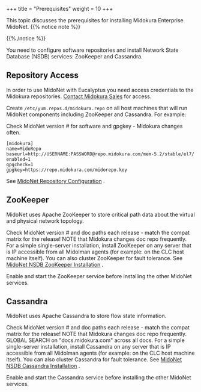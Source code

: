 +++
title = "Prerequisites"
weight = 10
+++

This topic discusses the prerequisites for installing Midokura Enterprise MidoNet.
{{% notice note %}}

{{% /notice %}}


You need to configure software repositories and install Network State Database (NSDB) services: ZooKeeper and Cassandra. 


## Repository Access
In order to use MidoNet with Eucalyptus you need access credentials to the Midokura repositories. [Contact Midokura Sales](mailto:sales@midokura.com) for access. 

Create `/etc/yum.repos.d/midokura.repo` on all host machines that will run MidoNet components including ZooKeeper and Cassandra. For example: 

Check MidoNet version # for software and gpgkey - Midokura changes often. 

    [midokura]
    name=MidoRepo
    baseurl=http://USERNAME:PASSWORD@repo.midokura.com/mem-5.2/stable/el7/
    enabled=1
    gpgcheck=1
    gpgkey=https://repo.midokura.com/midorepo.key

See [MidoNet Repository Configuration](http://docs.midokura.com/docs/v5.2/en/quick-start-guide/rhel-7_kilo-rdo/content/_repository_configuration.html) . 


## ZooKeeper
MidoNet uses Apache ZooKeeper to store critical path data about the virtual and physical network topology. 

Check MidoNet version # and doc paths each release - match the compat matrix for the release! NOTE that Midokura changes doc repo frequently. For a simple single-server installation, install ZooKeeper on any server that is IP accessible from all Midolman agents (for example: on the CLC host machine itself). You can also cluster ZooKeeper for fault tolerance. See [MidoNet NSDB ZooKeeper Installation](http://docs.midokura.com/docs/v5.2/en/quick-start-guide/rhel-7_kilo-rdo/content/_zookeeper_installation.html) . 

Enable and start the ZooKeeper service before installing the other MidoNet services. 


## Cassandra
MidoNet uses Apache Cassandra to store flow state information. 

Check MidoNet version # and doc paths each release - match the compat matrix for the release! NOTE that Midokura changes doc repo frequently. GLOBAL SEARCH on "docs.midokura.com" across all docs. For a simple single-server installation, install Cassandra on any server that is IP accessible from all Midolman agents (for example: on the CLC host machine itself). You can also cluster Cassandra for fault tolerance. See [MidoNet NSDB Cassandra Installation](http://docs.midokura.com/docs/v5.2/en/quick-start-guide/rhel-7_kilo-rdo/content/_cassandra_installation.html) . 

Enable and start the Cassandra service before installing the other MidoNet services. 

